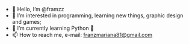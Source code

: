 - 👋 Hello, I’m @framzz
- 👀 I’m interested in programming, learning new things, graphic design and games;
- 🌱 I’m currently learning Python :snake:
- 📫 How to reach me, e-mail: franzmariana81@gmail.com

<!---
framzz/framzz is a ✨ special ✨ repository because its `README.md` (this file) appears on your GitHub profile.
You can click the Preview link to take a look at your changes.
--->
